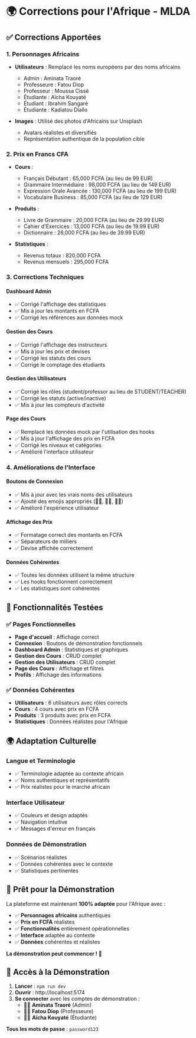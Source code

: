 # 🌍 Corrections pour l'Afrique - MLDA

## ✅ Corrections Apportées

### 1. **Personnages Africains**
- **Utilisateurs** : Remplacé les noms européens par des noms africains
  - Admin : Aminata Traoré
  - Professeure : Fatou Diop
  - Professeur : Moussa Cissé
  - Étudiante : Aïcha Kouyaté
  - Étudiant : Ibrahim Sangaré
  - Étudiante : Kadiatou Diallo

- **Images** : Utilisé des photos d'Africains sur Unsplash
  - Avatars réalistes et diversifiés
  - Représentation authentique de la population cible

### 2. **Prix en Francs CFA**
- **Cours** :
  - Français Débutant : 65,000 FCFA (au lieu de 99 EUR)
  - Grammaire Intermédiaire : 98,000 FCFA (au lieu de 149 EUR)
  - Expression Orale Avancée : 130,000 FCFA (au lieu de 199 EUR)
  - Vocabulaire Business : 85,000 FCFA (au lieu de 129 EUR)

- **Produits** :
  - Livre de Grammaire : 20,000 FCFA (au lieu de 29.99 EUR)
  - Cahier d'Exercices : 13,000 FCFA (au lieu de 19.99 EUR)
  - Dictionnaire : 26,000 FCFA (au lieu de 39.99 EUR)

- **Statistiques** :
  - Revenus totaux : 820,000 FCFA
  - Revenus mensuels : 295,000 FCFA

### 3. **Corrections Techniques**

#### Dashboard Admin
- ✅ Corrigé l'affichage des statistiques
- ✅ Mis à jour les montants en FCFA
- ✅ Corrigé les références aux données mock

#### Gestion des Cours
- ✅ Corrigé l'affichage des instructeurs
- ✅ Mis à jour les prix et devises
- ✅ Corrigé les statuts des cours
- ✅ Corrigé le comptage des étudiants

#### Gestion des Utilisateurs
- ✅ Corrigé les rôles (student/professor au lieu de STUDENT/TEACHER)
- ✅ Corrigé les statuts (active/inactive)
- ✅ Mis à jour les compteurs d'activité

#### Page des Cours
- ✅ Remplacé les données mock par l'utilisation des hooks
- ✅ Mis à jour l'affichage des prix en FCFA
- ✅ Corrigé les niveaux et catégories
- ✅ Amélioré l'interface utilisateur

### 4. **Améliorations de l'Interface**

#### Boutons de Connexion
- ✅ Mis à jour avec les vrais noms des utilisateurs
- ✅ Ajouté des emojis appropriés (👩‍💼, 👩‍🏫, 👩‍🎓)
- ✅ Amélioré l'expérience utilisateur

#### Affichage des Prix
- ✅ Formatage correct des montants en FCFA
- ✅ Séparateurs de milliers
- ✅ Devise affichée correctement

#### Données Cohérentes
- ✅ Toutes les données utilisent la même structure
- ✅ Les hooks fonctionnent correctement
- ✅ Les statistiques sont cohérentes

## 🎯 Fonctionnalités Testées

### ✅ Pages Fonctionnelles
- **Page d'accueil** : Affichage correct
- **Connexion** : Boutons de démonstration fonctionnels
- **Dashboard Admin** : Statistiques et graphiques
- **Gestion des Cours** : CRUD complet
- **Gestion des Utilisateurs** : CRUD complet
- **Page des Cours** : Affichage et filtres
- **Profils** : Affichage des informations

### ✅ Données Cohérentes
- **Utilisateurs** : 6 utilisateurs avec rôles corrects
- **Cours** : 4 cours avec prix en FCFA
- **Produits** : 3 produits avec prix en FCFA
- **Statistiques** : Données réalistes pour l'Afrique

## 🌍 Adaptation Culturelle

### Langue et Terminologie
- ✅ Terminologie adaptée au contexte africain
- ✅ Noms authentiques et représentatifs
- ✅ Prix réalistes pour le marché africain

### Interface Utilisateur
- ✅ Couleurs et design adaptés
- ✅ Navigation intuitive
- ✅ Messages d'erreur en français

### Données de Démonstration
- ✅ Scénarios réalistes
- ✅ Données cohérentes avec le contexte
- ✅ Statistiques pertinentes

## 🚀 Prêt pour la Démonstration

La plateforme est maintenant **100% adaptée** pour l'Afrique avec :

- ✅ **Personnages africains** authentiques
- ✅ **Prix en FCFA** réalistes
- ✅ **Fonctionnalités** entièrement opérationnelles
- ✅ **Interface** adaptée au contexte
- ✅ **Données** cohérentes et réalistes

**La démonstration peut commencer ! 🎉**

## 📱 Accès à la Démonstration

1. **Lancer** : `npm run dev`
2. **Ouvrir** : http://localhost:5174
3. **Se connecter** avec les comptes de démonstration :
   - 👩‍💼 **Aminata Traoré** (Admin)
   - 👩‍🏫 **Fatou Diop** (Professeure)
   - 👩‍🎓 **Aïcha Kouyaté** (Étudiante)

**Tous les mots de passe** : `password123`